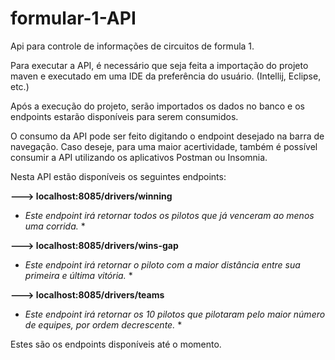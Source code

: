 # formular-1-API
Api para controle de informações de circuitos de formula 1.

Para executar a API, é necessário que seja feita a importação do projeto maven e executado em uma IDE da preferência do usuário. (Intellij, Eclipse, etc.)

Após a execução do projeto, serão importados os dados no banco e os endpoints estarão disponíveis para serem consumidos.

O consumo da API pode ser feito digitando o endpoint desejado na barra de navegação. Caso deseje, para uma maior acertividade, também é possível consumir a API utilizando os aplicativos Postman ou Insomnia.

Nesta API estão disponíveis os seguintes endpoints:

**---> localhost:8085/drivers/winning**

  * *Este endpoint irá retornar todos os pilotos que já venceram ao menos uma corrida.* *

**---> localhost:8085/drivers/wins-gap**

  * *Este endpoint irá retornar o piloto com a maior distância entre sua primeira e última vitória.* *
  
**---> localhost:8085/drivers/teams**

  * *Este endpoint irá retornar os 10 pilotos que pilotaram pelo maior número de equipes, por ordem 
  decrescente.* *

Estes são os endpoints disponíveis até o momento.





